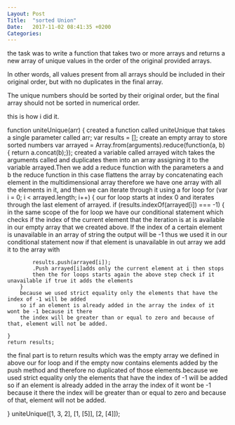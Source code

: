 ```yaml
---
Layout: Post
Title:  "sorted Union"
Date:   2017-11-02 08:41:35 +0200
Categories: 
---
```

the task was to write a function that takes two or more arrays and returns a new array of unique values in the order of the original provided arrays.

In other words, all values present from all arrays should be included in their original order, but with no duplicates in the final array.

The unique numbers should be sorted by their original order, but the final array should not be sorted in numerical order.

this is how i did it.


function uniteUnique(arr) {
created a function called uniteUnique that takes a single parameter called arr;
    var results = [];
    create an empty array to store sorted numbers
    var arrayed = Array.from(arguments).reduce(function(a, b) {
        return a.concat(b);}); 
created a variable called arrayed witch takes the arguments called and duplicates them into an array assigning it to
the variable arrayed.Then we add a reduce function with the parameters a and b
the reduce function in this case flattens the array by concatenating each element in the multidimensional array
therefore we have one array with all the elements in it, and then we can iterate through it using a for loop
    for (var i = 0; i < arrayed.length; i++) {
        our for loop starts at index 0 and iterates through the last element of arrayed.
        if (results.indexOf(arrayed[i]) === -1) {
    in the same scope of the for loop we have our conditional statement which checks 
    if the index of the current element that the iteration is at is available in our empty array 
    that we created above. If the index of a certain element is unavailable in an array of string 
    the output will be -1 thus we used it in our conditional statement 
   now if that element is unavailable in out array we add it to the array with 

            results.push(arrayed[i]);
            .Push arrayed[i]adds only the current element at i then stops 
            then the for loops starts again the above step check if it unavailable if true it adds the elements
        } 
        because we used strict equality only the elements that have the index of -1 will be added
        so if an element is already added in the array the index of it wont be -1 because it there 
        the index will be greater than or equal to zero and because of that, element will not be added.

    }
    return results;
the final part is to return results which was the empty array we defined in above our for loop and if 
the empty now contains elements added by the push method and therefore no duplicated of those elements.because we used strict equality only the elements that have the index of -1 will be added
        so if an element is already added in the array the index of it wont be -1 because it there 
        the index will be greater than or equal to zero and because of that, element will not be added.
    
}
uniteUnique([1, 3, 2], [1, [5]], [2, [4]]);